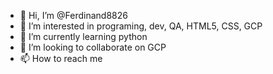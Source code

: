 - 👋 Hi, I’m @Ferdinand8826
- 👀 I’m interested in programing, dev, QA, HTML5, CSS, GCP 
- 🌱 I’m currently learning python 
- 💞️ I’m looking to collaborate on GCP
- 📫 How to reach me 

<!---
Ferdinand8826/Ferdinand8826 is a ✨ special ✨ repository because its `README.md` (this file) appears on your GitHub profile.
You can click the Preview link to take a look at your changes.
--->
